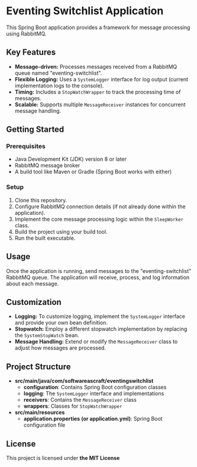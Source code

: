 # Eventing Switchlist Application

This Spring Boot application provides a framework for message processing using RabbitMQ.

## Key Features

* **Message-driven:** Processes messages received from a RabbitMQ queue named "eventing-switchlist".
* **Flexible Logging:**  Uses a `SystemLogger` interface for log output (current implementation logs to the console).
* **Timing:** Includes a `StopWatchWrapper` to track the processing time of messages.
* **Scalable:** Supports multiple `MessageReceiver` instances for concurrent message handling.

## Getting Started

### Prerequisites

* Java Development Kit (JDK) version 8 or later
* RabbitMQ message broker
* A build tool like Maven or Gradle (Spring Boot works with either)

### Setup

1. Clone this repository.
2. Configure RabbitMQ connection details (if not already done within the application).
3. Implement the core message processing logic within the `SleepWorker` class.
4. Build the project using your build tool.
5. Run the built executable.

## Usage

Once the application is running, send messages to the "eventing-switchlist" RabbitMQ queue. The application will receive, process, and log information about each message.

## Customization

* **Logging:** To customize logging, implement the `SystemLogger` interface and provide your own bean definition.
* **Stopwatch:** Employ a different stopwatch implementation by replacing the `SystemStopWatch` bean.
* **Message Handling:** Extend or modify the `MessageReceiver` class to adjust how messages are processed.

## Project Structure

* **src/main/java/com/softwareascraft/eventingswitchlist**
    * **configuration**: Contains Spring Boot configuration classes
    * **logging**: The `SystemLogger` interface and implementations
    * **receivers**: Contains the `MessageReceiver` class
    * **wrappers**:  Classes for `StopWatchWrapper`
* **src/main/resources**
    * **application.properties (or application.yml)**: Spring Boot configuration file

## License

This project is licensed under **the MIT License**
